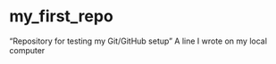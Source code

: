 # my_first_repo
 “Repository for testing my Git/GitHub setup”
A line I wrote on my local computer  
